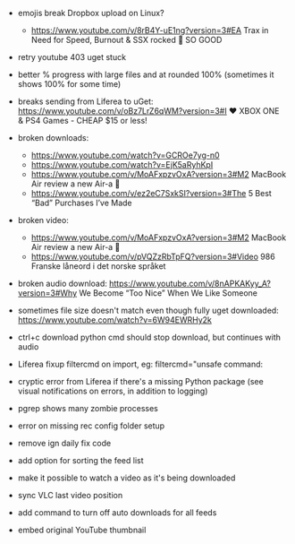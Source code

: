 - emojis break Dropbox upload on Linux?
  - https://www.youtube.com/v/8rB4Y-uE1ng?version=3#EA Trax in Need for Speed, Burnout & SSX rocked 🤘 SO GOOD
- retry youtube 403 uget stuck
- better % progress with large files and at rounded 100% (sometimes it shows 100% for some time)
- breaks sending from Liferea to uGet: https://www.youtube.com/v/oBz7LrZ6qWM?version=3#I ❤️ XBOX ONE & PS4 Games - CHEAP $15 or less!
- broken downloads:
  - https://www.youtube.com/watch?v=GCROe7yg-n0
  - https://www.youtube.com/watch?v=EjK5aRyhKpI
  - https://www.youtube.com/v/MoAFxpzvOxA?version=3#M2 MacBook Air review a new Air-a  👀
  - https://www.youtube.com/v/ez2eC7SxkSI?version=3#The 5 Best “Bad” Purchases I’ve Made
- broken video:
  - https://www.youtube.com/v/MoAFxpzvOxA?version=3#M2 MacBook Air review a new Air-a  👀
  - https://www.youtube.com/v/pVQZzRbTpFQ?version=3#Video 986 Franske låneord i det norske språket
- broken audio download: https://www.youtube.com/v/8nAPKAKyy_A?version=3#Why We Become “Too Nice” When We Like Someone
- sometimes file size doesn't match even though fully uget downloaded: https://www.youtube.com/watch?v=6W94EWRHy2k
- ctrl+c download python cmd should stop download, but continues with audio
- Liferea fixup filtercmd on import, eg: filtercmd="unsafe command:
- cryptic error from Liferea if there's a missing Python package (see visual notifications on errors, in addition to logging)
- pgrep shows many zombie processes
- error on missing rec config folder setup
- remove ign daily fix code

- add option for sorting the feed list
- make it possible to watch a video as it's being downloaded
- sync VLC last video position
- add command to turn off auto downloads for all feeds
- embed original YouTube thumbnail
